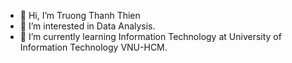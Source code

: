 - 👋 Hi, I’m Truong Thanh Thien
- 👀 I’m interested in Data Analysis.
- 🌱 I’m currently learning Information Technology at University of Information Technology VNU-HCM.


<!---
- 💞️ I’m looking to collaborate on ...
- 📫 How to reach me ...

thanhthien1006/thanhthien1006 is a ✨ special ✨ repository because its `README.md` (this file) appears on your GitHub profile.
You can click the Preview link to take a look at your changes.
--->
